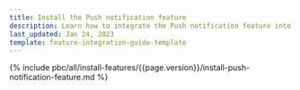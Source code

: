 ```yaml
---
title: Install the Push notification feature
description: Learn how to integrate the Push notification feature into your project
last_updated: Jan 24, 2023
template: feature-integration-guide-template
---
```


{% include pbc/all/install-features/{{page.version}}/install-push-notification-feature.md %} <!-- To edit, see /_includes/pbc/all/install-features/202304.0/install-push-notification-feature.md -->